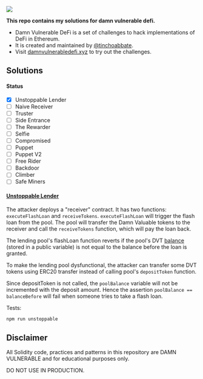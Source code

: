 ![](cover.png)

**This repo contains my solutions for damn vulnerable defi.**

- Damn Vulnerable DeFi is a set of challenges to hack implementations of DeFi in Ethereum. 
- It is created and maintained by [@tinchoabbate](https://twitter.com/tinchoabbate). 
- Visit [damnvulnerabledefi.xyz](damnvulnerabledefi.xyz) to try out the challenges.

## Solutions

#### Status 

- [X] Unstoppable Lender
- [ ] Naive Receiver
- [ ] Truster
- [ ] Side Entrance
- [ ] The Rewarder
- [ ] Selfie
- [ ] Compromised
- [ ] Puppet
- [ ] Puppet V2
- [ ] Free Rider
- [ ] Backdoor
- [ ] Climber
- [ ] Safe Miners

#### [Unstoppable Lender](https://github.com/avichalp/damn-vulnerable-defi/blob/master/test/unstoppable/unstoppable.challenge.js)

The attacker deploys a "receiver" contract. It has two functions: `executeFlashLoan` and `receiveTokens`. `executeFlashLoan` will trigger the flash loan from the pool. The pool will transfer the Damn Valuable tokens to the receiver and call the `receiveTokens` function, which will pay the loan back.

The lending pool's flashLoan function reverts if the pool's DVT [balance](https://github.com/tinchoabbate/damn-vulnerable-defi/blob/v2.2.0/contracts/unstoppable/UnstoppableLender.sol#L19) (stored in a public variable) is not equal to the balance before the loan is granted. 

To make the lending pool dysfunctional, the attacker can transfer some DVT tokens using ERC20 transfer instead of calling pool's `depositToken` function. 

Since depositToken is not called, the `poolBalance` variable will not be incremented with the deposit amount. Hence the assertion `poolBalance == balanceBefore` will fail when someone tries to take a flash loan.

Tests:

```sh
npm run unstoppable
```


## Disclaimer

All Solidity code, practices and patterns in this repository are DAMN VULNERABLE and for educational purposes only.

DO NOT USE IN PRODUCTION.
